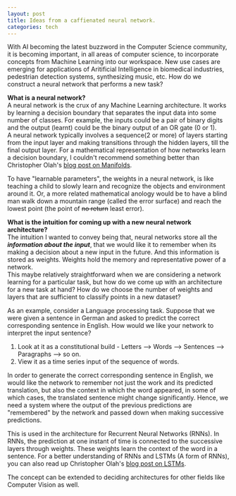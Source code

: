 ```yaml
---
layout: post
title: Ideas from a caffienated neural network.
categories: tech
---
```


With AI becoming the latest buzzword in the Computer Science community, it is becoming important, in all areas of computer science, to incorporate concepts from Machine Learning into our workspace. New use cases are emerging for applications of Aritificial Intelligence in biomedical industries, pedestrian detection systems, synthesizing music, etc. How do we construct a neural network that performs a new task?

__What is a neural network?__  
A neural network is the crux of any Machine Learning architecture. It works by learning a decision boundary that separates the input data into some number of classes. For example, the inputs could be a pair of binary digits and the output (learnt) could be the binary output of an OR gate (0 or 1).   
A neural network typically involves a sequence(2 or more) of layers starting from the input layer and making transitions through the hidden layers, till the final output layer. For a mathematical representation of how networks learn a decision boundary, I couldn't recommend something better than Christopher Olah's [blog post on Manifolds](http://colah.github.io/posts/2014-03-NN-Manifolds-Topology/).  

To have "learnable parameters", the weights in a neural network, is like teaching a child to slowly learn and recognize the objects and environment around it. Or, a more related mathematical anology would be to have a blind man walk down a mountain range (called the error surface) and reach the lowest point (the point of ~~no return~~ least error).  

__What is the intuition for coming up with a new neural network architecture?__  
The intuition I wanted to convey being that, neural networks store all the ***information about the input***, that we would like it to remember when its making a decision about a new input in the future. And this information is stored as weights. Weights hold the memory and representative power of a network.    
This maybe relatively straightforward when we are considering a network learning for a particular task, but how do we come up with an architecture for a new task at hand? How do we choose the number of weights and layers that are sufficient to classify points in a new dataset? 

As an example, consider a Language processing task. Suppose that we were given a sentence in German and asked to predict the correct corresponding sentence in English. How would we like your network to interpret the input sentence?  

1. Look at it as a constitutional build - Letters --> Words --> Sentences --> Paragraphs --> so on.
2. View it as a time series input of the sequence of words.  

In order to generate the correct corresponding sentence in English, we would like the network to remember not just the work and its predicted translation, but also the context in which the word appeared, in some of which cases, the translated sentence might change significantly. Hence, we need a system where the output of the previous predictions are "remembered" by the network and passed down when making successive predictions.  

This is used in the architecture for Recurrent Neural Networks (RNNs). In RNNs, the prediction at one instant of time is connected to the successive layers through weights. These weights learn the context of the word in a sentence. 
For a better understanding of RNNs and LSTMs (A form of RNNs), you can also read up Christopher Olah's [blog post on LSTMs](http://colah.github.io/posts/2015-08-Understanding-LSTMs/).

The concept can be extended to deciding architectures for other fields like Computer Vision as well.


